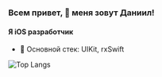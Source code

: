 ### Всем привет, 👋 меня зовут Даниил!
#### Я iOS разработчик
- 🔭 Основной стек: UIKit, rxSwift

![Top Langs](https://github-readme-stats.vercel.app/api/top-langs/?username=eeeyyeeezz&layout=compact)

<!--
**eeeyyeeezz/eeeyyeeezz** is a ✨ _special_ ✨ repository because its `README.md` (this file) appears on your GitHub profile.

Here are some ideas to get you started:

- 🔭 I’m currently working on ...
- 🌱 I’m currently learning ...
- 👯 I’m looking to collaborate on ...
- 🤔 I’m looking for help with ...
- 💬 Ask me about ...
- 📫 How to reach me: ...
- 😄 Pronouns: ...
- ⚡ Fun fact: ...
-->
